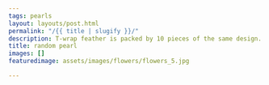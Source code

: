 ```yaml
---
tags: pearls
layout: layouts/post.html
permalink: "/{{ title | slugify }}/"
description: T-wrap feather is packed by 10 pieces of the same design.
title: random pearl
images: []
featuredimage: assets/images/flowers/flowers_5.jpg

---
```

